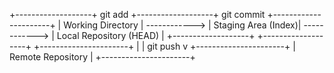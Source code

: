 +-------------------+     git add     +-------------------+    git commit    +----------------------+
|  Working Directory |  ------------>  | Staging Area (Index)|  ------------>  | Local Repository (HEAD) |
+-------------------+                  +-------------------+                   +----------------------+
                                                                                  |
                                                                                  | git push
                                                                                  v
                                                                           +----------------------+
                                                                           | Remote Repository    |
                                                                           +----------------------+
